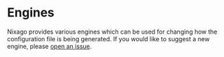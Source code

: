 # Engines

Nixago provides various engines which can be used for changing how the
configuration file is being generated. If you would like to suggest a new
engine, please [open an issue][1].

[1]: https://github.com/nix-community/nixago/issues/new
